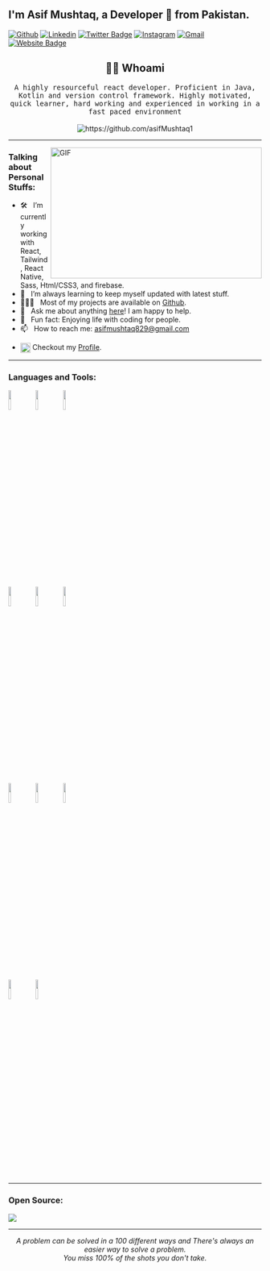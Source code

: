 <!-- Your title -->
## I'm Asif Mushtaq, a Developer 🚀 from Pakistan.

<!-- Your badges
You can use the website to generate badges: https://shields.io/
-->

[![Github](https://img.shields.io/badge/-Github-000?style=flat&logo=Github&logoColor=white)](https://github.com/asifMushtaq1)
[![Linkedin](https://img.shields.io/badge/-LinkedIn-blue?style=flat&logo=Linkedin&logoColor=white)](https://www.linkedin.com/in/asif-mushtaq-5187b8114/)
[![Twitter Badge](https://img.shields.io/badge/-Twitter-00acee?style=flat-square&logo=Twitter&logoColor=white)](https://twitter.com/asifmushtaq829)
[![Instagram](https://img.shields.io/badge/-Instagram-c13584?style=flat&labelColor=c13584&logo=instagram&logoColor=white)](https://www.instagram.com/asifmushtaq829/)
[![Gmail](https://img.shields.io/badge/-Gmail-c14438?style=flat&logo=Gmail&logoColor=white)](mailto:shahzadahmadafridi@gmail.com)
[![Website Badge](https://img.shields.io/badge/Website-3b5998?style=flat-square&logo=google-chrome&logoColor=white)](https://encryptsoul.com/)
&nbsp;

<h2 align="center"> 👨‍💻 Whoami</h2>
<p align="center">
  <samp>A highly resourceful react developer. Proficient in Java, Kotlin and version control framework. Highly motivated, quick learner, hard working and experienced in working in a fast paced environment
  </samp>
  <br> <br>
  <img src="https://komarev.com/ghpvc/?username=asifMushtaq" alt="https://github.com/asifMushtaq1" />
</p>

<hr>

 <img align="right" alt="GIF" src="https://github.com/abhisheknaiidu/abhisheknaiidu/blob/master/code.gif?raw=true" width="420" height="260" />

### Talking about Personal Stuffs:
- 🛠 &nbsp; I’m currently working with React, Tailwind, React Native, Sass, Html/CSS3, and firebase.
- 🚀 &nbsp; I’m always learning to keep myself updated with latest stuff.
- 👨🏻‍💻 &nbsp; Most of my projects are available on [Github](https://github.com/asifMushtaq1).
- 💬 &nbsp; Ask me about anything [here](https://github.com/asifMushtaq1/asifMushtaq1/issues/2)! I am happy to help.
- 👾 &nbsp; Fun fact: Enjoying life with coding for people.
- 📫 &nbsp; How to reach me: asifmushtaq829@gmail.com
<!-- - 📝 &nbsp; Checkout my [Resume](https://github.com/iampavangandhi/iampavangandhi/blob/master/resume.pdf). -->
- <img align="center" src="https://cdn.jsdelivr.net/npm/simple-icons@3.0.1/icons/stackoverflow.svg" alt="asifMushtaq1" height="20" width="20" /> Checkout my [Profile](https://stackoverflow.com/users/8766813/asif-mushtaq).
  
<hr>

### Languages and Tools:

  <code><img width="10%" src="https://www.vectorlogo.zone/logos/reactjs/reactjs-ar21.svg"></code>
  <code><img width="10%" src="https://www.vectorlogo.zone/logos/sass-lang/sass-lang-ar21.svg"></code>
  <code><img width="10%" src="https://www.vectorlogo.zone/logos/firebase/firebase-ar21.svg"></code>
  <br />
  <code><img width="10%" src="https://www.vectorlogo.zone/logos/nodejs/nodejs-ar21.svg"></code>
  <code><img width="10%" src="https://www.vectorlogo.zone/logos/expressjs/expressjs-ar21.svg"></code>
  <code><img width="10%" src="https://www.vectorlogo.zone/logos/w3_html5/w3_html5-ar21.svg"></code>
  <br />
  <code><img width="10%" src="https://www.vectorlogo.zone/logos/w3_css/w3_css-ar21.svg"></code>
  <code><img width="10%" src="https://www.vectorlogo.zone/logos/tailwindcss/tailwindcss-ar21.svg"></code>
  <code><img width="10%" src="https://www.vectorlogo.zone/logos/getbootstrap/getbootstrap-ar21.svg"></code>
  <br />
  <code><img width="10%" src="https://www.vectorlogo.zone/logos/git-scm/git-scm-ar21.svg"></code>
  <code><img width="10%" src="https://www.vectorlogo.zone/logos/npmjs/npmjs-ar21.svg"></code>
  <br />

</p>

<hr>

### Open Source:


![](https://github-readme-stats.vercel.app/api?username=shahzadafridi&show_icons=true)

 <hr>
<p align="center">
   <i>A problem can be solved in a 100 different ways and There's always an easier way to solve a problem.</i>
   <br>
   <i>You miss 100% of the shots you don't take.</i>
   <br>
<br>

</p>
